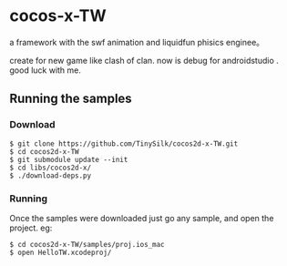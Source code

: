 # cocos-x-TW
a framework with the swf animation and liquidfun phisics enginee。

create for new game like clash of clan.
now is debug for androidstudio .
good luck with me.


## Running the samples

### Download

    $ git clone https://github.com/TinySilk/cocos2d-x-TW.git
    $ cd cocos2d-x-TW
    $ git submodule update --init
    $ cd libs/cocos2d-x/
    $ ./download-deps.py

### Running
    
Once the samples were downloaded just go any sample, and open the project. eg:

    $ cd cocos2d-x-TW/samples/proj.ios_mac
    $ open HelloTW.xcodeproj/
